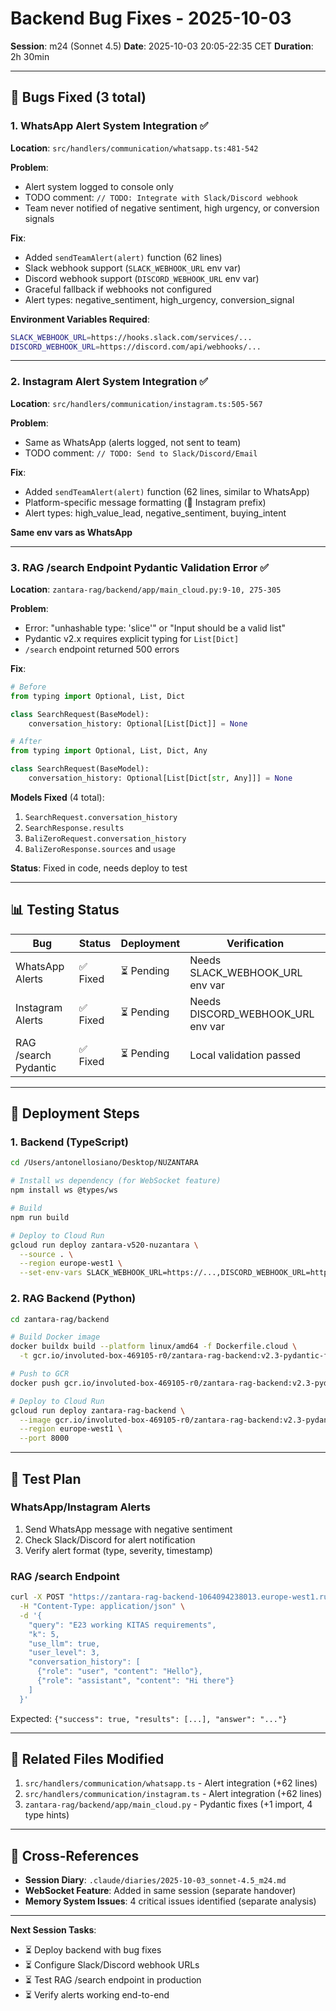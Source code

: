 # Backend Bug Fixes - 2025-10-03

**Session**: m24 (Sonnet 4.5)
**Date**: 2025-10-03 20:05-22:35 CET
**Duration**: 2h 30min

---

## 🐛 Bugs Fixed (3 total)

### 1. WhatsApp Alert System Integration ✅

**Location**: `src/handlers/communication/whatsapp.ts:481-542`

**Problem**:
- Alert system logged to console only
- TODO comment: `// TODO: Integrate with Slack/Discord webhook`
- Team never notified of negative sentiment, high urgency, or conversion signals

**Fix**:
- Added `sendTeamAlert(alert)` function (62 lines)
- Slack webhook support (`SLACK_WEBHOOK_URL` env var)
- Discord webhook support (`DISCORD_WEBHOOK_URL` env var)
- Graceful fallback if webhooks not configured
- Alert types: negative_sentiment, high_urgency, conversion_signal

**Environment Variables Required**:
```bash
SLACK_WEBHOOK_URL=https://hooks.slack.com/services/...
DISCORD_WEBHOOK_URL=https://discord.com/api/webhooks/...
```

---

### 2. Instagram Alert System Integration ✅

**Location**: `src/handlers/communication/instagram.ts:505-567`

**Problem**:
- Same as WhatsApp (alerts logged, not sent to team)
- TODO comment: `// TODO: Send to Slack/Discord/Email`

**Fix**:
- Added `sendTeamAlert(alert)` function (62 lines, similar to WhatsApp)
- Platform-specific message formatting (📸 Instagram prefix)
- Alert types: high_value_lead, negative_sentiment, buying_intent

**Same env vars as WhatsApp**

---

### 3. RAG /search Endpoint Pydantic Validation Error ✅

**Location**: `zantara-rag/backend/app/main_cloud.py:9-10, 275-305`

**Problem**:
- Error: "unhashable type: 'slice'" or "Input should be a valid list"
- Pydantic v2.x requires explicit typing for `List[Dict]`
- `/search` endpoint returned 500 errors

**Fix**:
```python
# Before
from typing import Optional, List, Dict

class SearchRequest(BaseModel):
    conversation_history: Optional[List[Dict]] = None

# After
from typing import Optional, List, Dict, Any

class SearchRequest(BaseModel):
    conversation_history: Optional[List[Dict[str, Any]]] = None
```

**Models Fixed** (4 total):
1. `SearchRequest.conversation_history`
2. `SearchResponse.results`
3. `BaliZeroRequest.conversation_history`
4. `BaliZeroResponse.sources` and `usage`

**Status**: Fixed in code, needs deploy to test

---

## 📊 Testing Status

| Bug | Status | Deployment | Verification |
|-----|--------|------------|--------------|
| WhatsApp Alerts | ✅ Fixed | ⏳ Pending | Needs SLACK_WEBHOOK_URL env var |
| Instagram Alerts | ✅ Fixed | ⏳ Pending | Needs DISCORD_WEBHOOK_URL env var |
| RAG /search Pydantic | ✅ Fixed | ⏳ Pending | Local validation passed |

---

## 🚀 Deployment Steps

### 1. Backend (TypeScript)
```bash
cd /Users/antonellosiano/Desktop/NUZANTARA

# Install ws dependency (for WebSocket feature)
npm install ws @types/ws

# Build
npm run build

# Deploy to Cloud Run
gcloud run deploy zantara-v520-nuzantara \
  --source . \
  --region europe-west1 \
  --set-env-vars SLACK_WEBHOOK_URL=https://...,DISCORD_WEBHOOK_URL=https://...
```

### 2. RAG Backend (Python)
```bash
cd zantara-rag/backend

# Build Docker image
docker buildx build --platform linux/amd64 -f Dockerfile.cloud \
  -t gcr.io/involuted-box-469105-r0/zantara-rag-backend:v2.3-pydantic-fix .

# Push to GCR
docker push gcr.io/involuted-box-469105-r0/zantara-rag-backend:v2.3-pydantic-fix

# Deploy to Cloud Run
gcloud run deploy zantara-rag-backend \
  --image gcr.io/involuted-box-469105-r0/zantara-rag-backend:v2.3-pydantic-fix \
  --region europe-west1 \
  --port 8000
```

---

## 🧪 Test Plan

### WhatsApp/Instagram Alerts
1. Send WhatsApp message with negative sentiment
2. Check Slack/Discord for alert notification
3. Verify alert format (type, severity, timestamp)

### RAG /search Endpoint
```bash
curl -X POST "https://zantara-rag-backend-1064094238013.europe-west1.run.app/search" \
  -H "Content-Type: application/json" \
  -d '{
    "query": "E23 working KITAS requirements",
    "k": 5,
    "use_llm": true,
    "user_level": 3,
    "conversation_history": [
      {"role": "user", "content": "Hello"},
      {"role": "assistant", "content": "Hi there"}
    ]
  }'
```

Expected: `{"success": true, "results": [...], "answer": "..."}`

---

## 📝 Related Files Modified

1. `src/handlers/communication/whatsapp.ts` - Alert integration (+62 lines)
2. `src/handlers/communication/instagram.ts` - Alert integration (+62 lines)
3. `zantara-rag/backend/app/main_cloud.py` - Pydantic fixes (+1 import, 4 type hints)

---

## 🔗 Cross-References

- **Session Diary**: `.claude/diaries/2025-10-03_sonnet-4.5_m24.md`
- **WebSocket Feature**: Added in same session (separate handover)
- **Memory System Issues**: 4 critical issues identified (separate analysis)

---

**Next Session Tasks**:
- ⏳ Deploy backend with bug fixes
- ⏳ Configure Slack/Discord webhook URLs
- ⏳ Test RAG /search endpoint in production
- ⏳ Verify alerts working end-to-end
